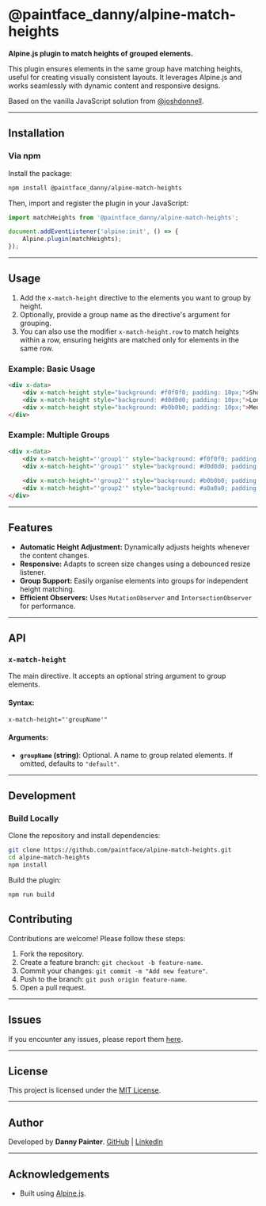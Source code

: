 
# @paintface_danny/alpine-match-heights

**Alpine.js plugin to match heights of grouped elements.**

This plugin ensures elements in the same group have matching heights, useful for creating visually consistent layouts. It leverages Alpine.js and works seamlessly with dynamic content and responsive designs.

Based on the vanilla JavaScript solution from [@joshdonnell](https://github.com/joshdonnell/vanilla-js-match-height).

---

## Installation

### Via npm
Install the package:

```bash
npm install @paintface_danny/alpine-match-heights
```

Then, import and register the plugin in your JavaScript:

```javascript
import matchHeights from '@paintface_danny/alpine-match-heights';

document.addEventListener('alpine:init', () => {
    Alpine.plugin(matchHeights);
});
```

---

## Usage

1. Add the `x-match-height` directive to the elements you want to group by height.
2. Optionally, provide a group name as the directive's argument for grouping.
3. You can also use the modifier `x-match-height.row` to match heights within a row, ensuring heights are matched only for elements in the same row.

### Example: Basic Usage

```html
<div x-data>
    <div x-match-height style="background: #f0f0f0; padding: 10px;">Short content</div>
    <div x-match-height style="background: #d0d0d0; padding: 10px;">Longer content with more text</div>
    <div x-match-height style="background: #b0b0b0; padding: 10px;">Medium content</div>
</div>
```

### Example: Multiple Groups

```html
<div x-data>
    <div x-match-height="'group1'" style="background: #f0f0f0; padding: 10px;">Group 1 - Short</div>
    <div x-match-height="'group1'" style="background: #d0d0d0; padding: 10px;">Group 1 - Long</div>
    
    <div x-match-height="'group2'" style="background: #b0b0b0; padding: 10px;">Group 2 - Short</div>
    <div x-match-height="'group2'" style="background: #a0a0a0; padding: 10px;">Group 2 - Medium</div>
</div>
```

---

## Features

- **Automatic Height Adjustment:** Dynamically adjusts heights whenever the content changes.
- **Responsive:** Adapts to screen size changes using a debounced resize listener.
- **Group Support:** Easily organise elements into groups for independent height matching.
- **Efficient Observers:** Uses `MutationObserver` and `IntersectionObserver` for performance.

---

## API

### `x-match-height`
The main directive. It accepts an optional string argument to group elements.

#### Syntax:
```html
x-match-height="'groupName'"
```

#### Arguments:
- **`groupName` (string)**: Optional. A name to group related elements. If omitted, defaults to `"default"`.

---

## Development

### Build Locally
Clone the repository and install dependencies:

```bash
git clone https://github.com/paintface/alpine-match-heights.git
cd alpine-match-heights
npm install
```

Build the plugin:

```bash
npm run build
```

## Contributing

Contributions are welcome! Please follow these steps:

1. Fork the repository.
2. Create a feature branch: `git checkout -b feature-name`.
3. Commit your changes: `git commit -m "Add new feature"`.
4. Push to the branch: `git push origin feature-name`.
5. Open a pull request.

---

## Issues

If you encounter any issues, please report them [here](https://github.com/paintface/alpine-match-heights/issues).

---

## License

This project is licensed under the [MIT License](LICENSE).

---

## Author

Developed by **Danny Painter**.
[GitHub](https://github.com/paintface) | [LinkedIn](https://www.linkedin.com/in/danny-painter-0b8a1a47/)

---

## Acknowledgements

- Built using [Alpine.js](https://alpinejs.dev/).
